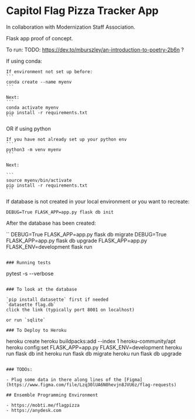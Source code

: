# Capitol Flag Pizza Tracker App

In collaboration with Modernization Staff Association.

Flask app proof of concept.

To run:
TODO: https://dev.to/mburszley/an-introduction-to-poetry-2b6n ?

If using conda:

    If environment not set up before:
    ```
    conda create --name myenv
    ```

    Next:
    ```
    conda activate myenv
    pip install -r requirements.txt
    ```

OR if using python

    If you have not already set up your python env
    ```
    python3 -m venv myenv
    ```

    Next:

    ```
    source myenv/bin/activate
    pip install -r requirements.txt
    ```

If database is not created in your local environment or you want to recreate:

`DEBUG=True FLASK_APP=app.py flask db init`

After the database has been created:

``
DEBUG=True FLASK_APP=app.py flask db migrate
DEBUG=True FLASK_APP=app.py flask db upgrade
FLASK_APP=app.py FLASK_ENV=development flask run

```

### Running tests

```

pytest -s --verbose

```

### To look at the database

`pip install datasette` first if needed
`datasette flag.db`
click the link (typically port 8001 on localhost)

or run `sqlite`

### To Deploy to Heroku
```
heroku create
heroku buildpacks:add --index 1 heroku-community/apt
heroku config:set FLASK_APP=app.py FLASK_ENV=development
heroku run flask db init
heroku run flask db migrate
heroku run flask db upgrade
```

### TODOs:

- Plug some data in there along lines of the [Figma](https://www.figma.com/file/Lzq30lUA6N0hevjn8JVU6z/flag-requests)

## Ensemble Programming Environment

- https://mobti.me/flagpizza
- https://anydesk.com

```

```

```
